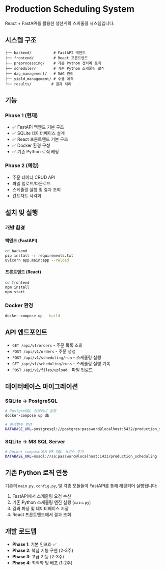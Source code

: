 # Production Scheduling System

React + FastAPI를 활용한 생산계획 스케줄링 시스템입니다.

## 시스템 구조

```
├── backend/          # FastAPI 백엔드
├── frontend/         # React 프론트엔드
├── preprocessing/    # 기존 Python 전처리 로직
├── scheduler/        # 기존 Python 스케줄링 로직
├── dag_management/   # DAG 관리
├── yield_management/ # 수율 예측
└── results/         # 결과 처리
```

## 기능

### Phase 1 (현재)
- ✅ FastAPI 백엔드 기본 구조
- ✅ SQLite 데이터베이스 설계
- ✅ React 프론트엔드 기본 구조
- ✅ Docker 환경 구성
- ✅ 기존 Python 로직 래핑

### Phase 2 (예정)
- 주문 데이터 CRUD API
- 파일 업로드/다운로드
- 스케줄링 실행 및 결과 조회
- 간트차트 시각화

## 설치 및 실행

### 개발 환경

#### 백엔드 (FastAPI)
```bash
cd backend
pip install -r requirements.txt
uvicorn app.main:app --reload
```

#### 프론트엔드 (React)
```bash
cd frontend
npm install
npm start
```

### Docker 환경
```bash
docker-compose up --build
```

## API 엔드포인트

- `GET /api/v1/orders` - 주문 목록 조회
- `POST /api/v1/orders` - 주문 생성
- `POST /api/v1/scheduling/run` - 스케줄링 실행
- `GET /api/v1/scheduling/runs` - 스케줄링 실행 기록
- `POST /api/v1/files/upload` - 파일 업로드

## 데이터베이스 마이그레이션

### SQLite → PostgreSQL
```bash
# PostgreSQL 컨테이너 실행
docker-compose up db

# 환경변수 변경
DATABASE_URL=postgresql://postgres:password@localhost:5432/production_scheduling
```

### SQLite → MS SQL Server
```bash
# Docker compose에서 MS SQL 서비스 추가
DATABASE_URL=mssql://sa:password@localhost:1433/production_scheduling
```

## 기존 Python 로직 연동

기존의 `main.py`, `config.py`, 및 각종 모듈들이 FastAPI를 통해 래핑되어 실행됩니다:

1. FastAPI에서 스케줄링 요청 수신
2. 기존 Python 스케줄링 엔진 실행 (`main.py`)
3. 결과 파싱 및 데이터베이스 저장
4. React 프론트엔드에서 결과 조회

## 개발 로드맵

- **Phase 1**: 기본 인프라 ✅
- **Phase 2**: 핵심 기능 구현 (2-3주)
- **Phase 3**: 고급 기능 (2-3주)
- **Phase 4**: 최적화 및 배포 (1-2주)